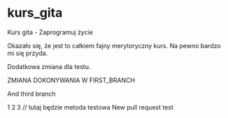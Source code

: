 # kurs_gita
Kurs gita - Zaprogramuj życie

Okazało się, że jest to całkiem fajny merytoryczny kurs.
Na pewno bardzo mi się przyda.

Dodatkowa zmiana dla testu.

ZMIANA DOKONYWANIA W FIRST_BRANCH

And third branch

1 2 3
// tutaj będzie metoda testowa
New pull request test

